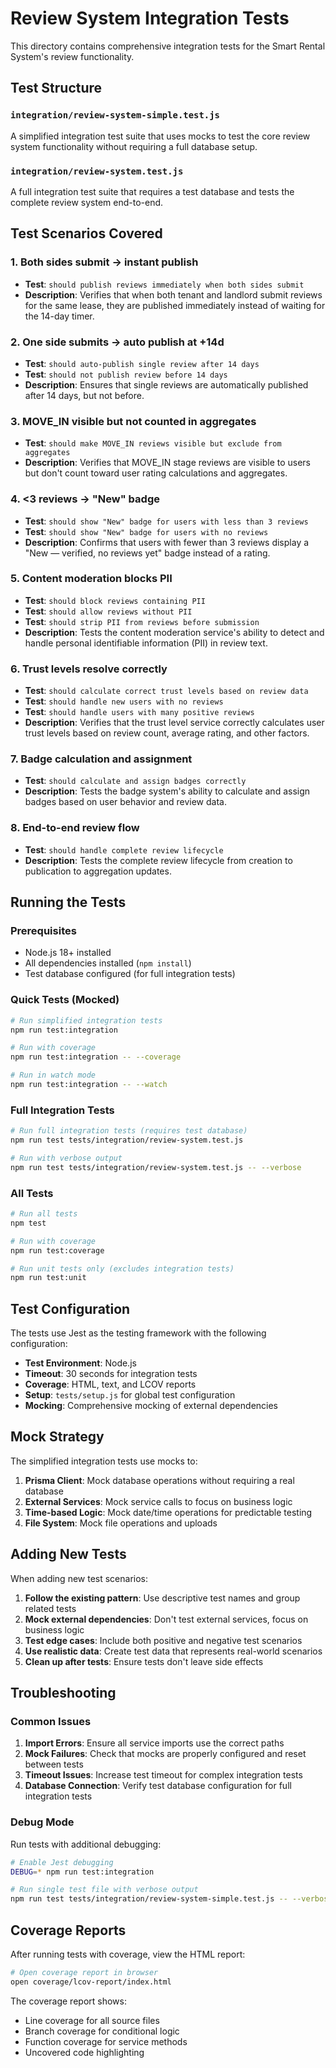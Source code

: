 # Review System Integration Tests

This directory contains comprehensive integration tests for the Smart Rental System's review functionality.

## Test Structure

### `integration/review-system-simple.test.js`

A simplified integration test suite that uses mocks to test the core review system functionality without requiring a full database setup.

### `integration/review-system.test.js`

A full integration test suite that requires a test database and tests the complete review system end-to-end.

## Test Scenarios Covered

### 1. Both sides submit → instant publish

- **Test**: `should publish reviews immediately when both sides submit`
- **Description**: Verifies that when both tenant and landlord submit reviews for the same lease, they are published immediately instead of waiting for the 14-day timer.

### 2. One side submits → auto publish at +14d

- **Test**: `should auto-publish single review after 14 days`
- **Test**: `should not publish review before 14 days`
- **Description**: Ensures that single reviews are automatically published after 14 days, but not before.

### 3. MOVE_IN visible but not counted in aggregates

- **Test**: `should make MOVE_IN reviews visible but exclude from aggregates`
- **Description**: Verifies that MOVE_IN stage reviews are visible to users but don't count toward user rating calculations and aggregates.

### 4. <3 reviews → "New" badge

- **Test**: `should show "New" badge for users with less than 3 reviews`
- **Test**: `should show "New" badge for users with no reviews`
- **Description**: Confirms that users with fewer than 3 reviews display a "New — verified, no reviews yet" badge instead of a rating.

### 5. Content moderation blocks PII

- **Test**: `should block reviews containing PII`
- **Test**: `should allow reviews without PII`
- **Test**: `should strip PII from reviews before submission`
- **Description**: Tests the content moderation service's ability to detect and handle personal identifiable information (PII) in review text.

### 6. Trust levels resolve correctly

- **Test**: `should calculate correct trust levels based on review data`
- **Test**: `should handle new users with no reviews`
- **Test**: `should handle users with many positive reviews`
- **Description**: Verifies that the trust level service correctly calculates user trust levels based on review count, average rating, and other factors.

### 7. Badge calculation and assignment

- **Test**: `should calculate and assign badges correctly`
- **Description**: Tests the badge system's ability to calculate and assign badges based on user behavior and review data.

### 8. End-to-end review flow

- **Test**: `should handle complete review lifecycle`
- **Description**: Tests the complete review lifecycle from creation to publication to aggregation updates.

## Running the Tests

### Prerequisites

- Node.js 18+ installed
- All dependencies installed (`npm install`)
- Test database configured (for full integration tests)

### Quick Tests (Mocked)

```bash
# Run simplified integration tests
npm run test:integration

# Run with coverage
npm run test:integration -- --coverage

# Run in watch mode
npm run test:integration -- --watch
```

### Full Integration Tests

```bash
# Run full integration tests (requires test database)
npm run test tests/integration/review-system.test.js

# Run with verbose output
npm run test tests/integration/review-system.test.js -- --verbose
```

### All Tests

```bash
# Run all tests
npm test

# Run with coverage
npm run test:coverage

# Run unit tests only (excludes integration tests)
npm run test:unit
```

## Test Configuration

The tests use Jest as the testing framework with the following configuration:

- **Test Environment**: Node.js
- **Timeout**: 30 seconds for integration tests
- **Coverage**: HTML, text, and LCOV reports
- **Setup**: `tests/setup.js` for global test configuration
- **Mocking**: Comprehensive mocking of external dependencies

## Mock Strategy

The simplified integration tests use mocks to:

1. **Prisma Client**: Mock database operations without requiring a real database
2. **External Services**: Mock service calls to focus on business logic
3. **Time-based Logic**: Mock date/time operations for predictable testing
4. **File System**: Mock file operations and uploads

## Adding New Tests

When adding new test scenarios:

1. **Follow the existing pattern**: Use descriptive test names and group related tests
2. **Mock external dependencies**: Don't test external services, focus on business logic
3. **Test edge cases**: Include both positive and negative test scenarios
4. **Use realistic data**: Create test data that represents real-world scenarios
5. **Clean up after tests**: Ensure tests don't leave side effects

## Troubleshooting

### Common Issues

1. **Import Errors**: Ensure all service imports use the correct paths
2. **Mock Failures**: Check that mocks are properly configured and reset between tests
3. **Timeout Issues**: Increase test timeout for complex integration tests
4. **Database Connection**: Verify test database configuration for full integration tests

### Debug Mode

Run tests with additional debugging:

```bash
# Enable Jest debugging
DEBUG=* npm run test:integration

# Run single test file with verbose output
npm run test tests/integration/review-system-simple.test.js -- --verbose --no-coverage
```

## Coverage Reports

After running tests with coverage, view the HTML report:

```bash
# Open coverage report in browser
open coverage/lcov-report/index.html
```

The coverage report shows:

- Line coverage for all source files
- Branch coverage for conditional logic
- Function coverage for service methods
- Uncovered code highlighting
